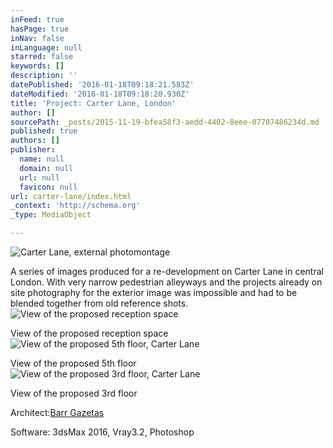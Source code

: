 ```yaml
---
inFeed: true
hasPage: true
inNav: false
inLanguage: null
starred: false
keywords: []
description: ''
datePublished: '2016-01-18T09:18:21.583Z'
dateModified: '2016-01-18T09:18:20.930Z'
title: 'Project: Carter Lane, London'
author: []
sourcePath: _posts/2015-11-19-bfea58f3-aedd-4402-8eee-07707486234d.md
published: true
authors: []
publisher:
  name: null
  domain: null
  url: null
  favicon: null
url: carter-lane/index.html
_context: 'http://schema.org'
_type: MediaObject

---
```

![Carter Lane, external photomontage](https://the-grid-user-content.s3-us-west-2.amazonaws.com/c6b3c19a-b6b7-44c6-a229-e9b9a830541a.jpg)

A series of images produced for a re-development on Carter Lane in central London. With very narrow pedestrian alleyways and the projects already on site photography for the exterior image was impossible and had to be blended together from old reference shots. ![View of the proposed reception space](https://the-grid-user-content.s3-us-west-2.amazonaws.com/d5c6b59a-484c-47a0-be43-69e44cc68324.jpg)

View of the proposed reception space
![View of the proposed 5th floor, Carter Lane](https://the-grid-user-content.s3-us-west-2.amazonaws.com/e86437ed-fb20-41cf-87dd-76de5ff6e0ee.jpg)

View of the proposed 5th floor
![View of the proposed 3rd floor, Carter Lane](https://the-grid-user-content.s3-us-west-2.amazonaws.com/f0b9461a-82de-4dfa-9485-efbedca9f8df.jpg)

View of the proposed 3rd floor

Architect:[Barr Gazetas][0]

Software:
3dsMax 2016, Vray3.2, Photoshop


[0]: http://barrgazetas.com/